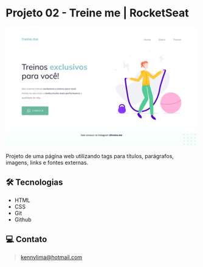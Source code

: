 # Projeto 02 - Treine me | RocketSeat 

![preview](./.github/preview.png)

Projeto de uma página web utilizando tags para títulos, parágrafos, imagens, links e fontes externas.

## 🛠 Tecnologias 
- HTML
- CSS
- Git
- Github

## 💻 Contato 

 > kennylima@hotmail.com